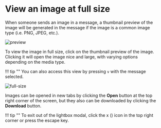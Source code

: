 # View an image at full size

When someone sends an image in a message, a thumbnail preview of the image
will be generated in the message if the image is a common image type (i.e.
PNG, JPEG, etc.).

![preview](/static/images/help/image-preview.png)

To view the image in full size, click on the thumbnail preview of the
image.  Clicking it will open the image nice and large, with varying
options depending on the media type.

!!! tip ""
    You can also access this view by pressing `v` with the message selected.

![full-size](/static/images/help/full-size.png)

Images can be opened in new tabs by clicking the **Open** button at the top
right corner of the screen, but they also can be downloaded by clicking the
**Download** button.

!!! tip ""
    To exit out of the lightbox modal, click the x (<i
    class="icon-vector-remove"></i>) icon in the top right corner or press
    the escape key.
